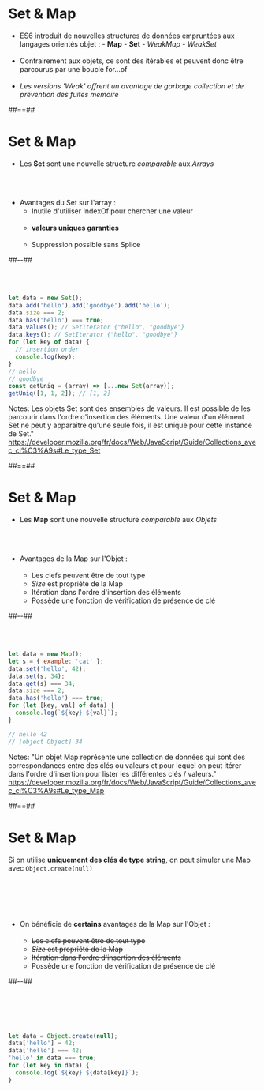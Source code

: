 <!-- .slide -->

# Set & Map

- ES6 introduit de nouvelles structures de données empruntées aux langages orientés objet : - **Map** - **Set** - _WeakMap_ - _WeakSet_
  <br />
  <br />
- Contrairement aux objets, ce sont des itérables et peuvent donc être parcourus par une boucle for...of
  <br />
  <br />
- _Les versions 'Weak' offrent un avantage de garbage collection et de prévention des fuites mémoire_
<!-- .element: class="list-fragment" -->

##==##

<!-- .slide: class="two-column" -->

# Set & Map

- Les **Set** sont une nouvelle structure _comparable_ aux _Arrays_

<!-- .slide: class="with-code" -->

<br/>
<br/>

- Avantages du Set sur l'array :
  - Inutile d'utiliser IndexOf pour chercher une valeur<br/><br/>
  - **valeurs uniques garanties**<br/><br/>
  - Suppression possible sans Splice

##--##

<!-- .slide: class="with-code" -->

<br/>
<br/>

```javascript
let data = new Set();
data.add('hello').add('goodbye').add('hello');
data.size === 2;
data.has('hello') === true;
data.values(); // SetIterator {"hello", "goodbye"}
data.keys(); // SetIterator {"hello", "goodbye"}
for (let key of data) {
  // insertion order
  console.log(key);
}
// hello
// goodbye
const getUniq = (array) => [...new Set(array)];
getUniq([1, 1, 2]); // [1, 2]
```

<!-- .element: class="fragment" -->

Notes:
Les objets Set sont des ensembles de valeurs. Il est possible de les parcourir dans l'ordre d'insertion des éléments.
Une valeur d'un élément Set ne peut y apparaître qu'une seule fois, il est unique pour cette instance de Set."
https://developer.mozilla.org/fr/docs/Web/JavaScript/Guide/Collections_avec_cl%C3%A9s#Le_type_Set

##==##

<!-- .slide: class="two-column" -->

# Set & Map

- Les **Map** sont une nouvelle structure _comparable_ aux _Objets_

<!-- .slide: class="with-code" -->

<br/>
<br/>

- Avantages de la Map sur l'Objet :
  <br/>
  <br/>
  - Les clefs peuvent être de tout type
    <br/>
  - <em>Size</em> est propriété de la Map
    <br/>
  - Itération dans l'ordre d'insertion des éléments
    <br/>
  - Possède une fonction de vérification de présence de clé

##--##

<!-- .slide: class="with-code" -->

<br/>
<br/>

```javascript
let data = new Map();
let s = { example: 'cat' };
data.set('hello', 42);
data.set(s, 34);
data.get(s) === 34;
data.size === 2;
data.has('hello') === true;
for (let [key, val] of data) {
  console.log(`${key} ${val}`);
}

// hello 42
// [object Object] 34
```

<!-- .element: class="fragment" -->

Notes:
"Un objet Map représente une collection de données qui sont des correspondances entre des clés ou valeurs et pour lequel on peut itérer dans l'ordre d'insertion pour lister les différentes clés / valeurs."
https://developer.mozilla.org/fr/docs/Web/JavaScript/Guide/Collections_avec_cl%C3%A9s#Le_type_Map

##==##

<!-- .slide: class="two-column" -->

# Set & Map

Si on utilise **uniquement des clés de type string**, on peut simuler une Map avec `Object.create(null)`

<!-- .slide -->

<br/>
<br/>
<br/>
<br/>

- On bénéficie de **certains** avantages de la Map sur l'Objet :
  <br/>
  <br/>
  - <strike>Les clefs peuvent être de tout type</strike>
    <br/>
  - <strike><em>Size</em> est propriété de la Map</strike>
    <br/>
  - <strike>Itération dans l'ordre d'insertion des éléments</strike>
    <br/>
  - Possède une fonction de vérification de présence de clé

##--##

<!-- .slide: class="with-code" -->

<br/>
<br/>
<br/>
<br/>

```javascript
let data = Object.create(null);
data['hello'] = 42;
data['hello'] === 42;
'hello' in data === true;
for (let key in data) {
  console.log(`${key} ${data[key]}`);
}
```

<!-- .element: class="fragment" -->
